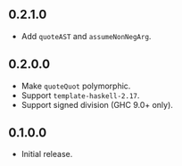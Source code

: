 ## 0.2.1.0

* Add `quoteAST` and `assumeNonNegArg`.

## 0.2.0.0

* Make `quoteQuot` polymorphic.
* Support `template-haskell-2.17`.
* Support signed division (GHC 9.0+ only).

## 0.1.0.0

* Initial release.
